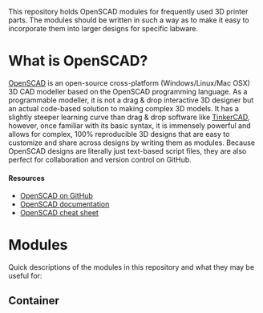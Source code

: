 This repository holds OpenSCAD modules for frequently used 3D printer parts. The modules should be written in such a way as to make it easy to incorporate them into larger designs for specific labware.

# What is OpenSCAD?

[OpenSCAD](http://www.openscad.org/) is an open-source cross-platform (Windows/Linux/Mac OSX) 3D CAD modeller based on the OpenSCAD programming language. As a programmable modeller, it is not a drag & drop interactive 3D designer but an actual code-based solution to making complex 3D models. It has a slightly steeper learning curve than drag & drop software like [TinkerCAD](https://www.tinkercad.com/), however, once familiar with its basic syntax, it is immensely powerful and allows for complex, 100% reproducible 3D designs that are easy to customize and share across designs by writing them as modules. Because OpenSCAD designs are literally just text-based script files, they are also perfect for collaboration and version control on GitHub.

#### Resources

 - [OpenSCAD on GitHub](https://github.com/openscad/openscad/#what-is-openscad)
 - [OpenSCAD documentation](http://www.openscad.org/documentation.html)
 - [OpenSCAD cheat sheet](http://www.openscad.org/cheatsheet/index.html)

# Modules

Quick descriptions of the modules in this repository and what they may be useful for:

## Container
